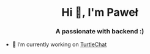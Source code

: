 <h1 align="center">Hi 👋, I'm Paweł</h1>
<h3 align="center">A passionate with backend :)</h3>

- 🔭 I’m currently working on [TurtleChat](https://github.com/kwiats/TurtleChat)
